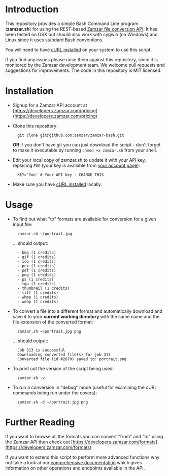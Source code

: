 # Introduction

This repository provides a simple Bash Command Line program (**zamzar.sh**) for using the REST-based [Zamzar file conversion API](https://developers.zamzar.com). It has been tested on OSX but should also work with cygwin (on Windows) and Linux since it uses standard Bash conventions.

You will need to have [cURL installed](http://curl.haxx.se/download.html) on your system to use this script.

If you find any issues please raise them against this repository, since it is monitored by the Zamzar development team. We welcome pull requests and suggestions for improvements. The code in this repository is MIT licensed.

# Installation

* Signup for a Zamzar API account at [https://developers.zamzar.com/pricing](https://developers.zamzar.com/pricing)

* Clone this repository:
 
        git clone git@github.com:zamzar/zamzar-bash.git
             
    **OR** if you don't have git you can just download the script - don't forget to make it executable by running `chmod +x zamzar.sh` from your shell.
               
* Edit your local copy of zamzar.sh to update it with your API key, replacing `FOO` (your key is available from [your account page](https://developers.zamzar.com/user)):

        KEY='foo' # Your API key - CHANGE THIS 

* Make sure you have [cURL installed](http://curl.haxx.se/download.html) locally.    

# Usage

* To find out what "to" formats are available for conversion for a given input file:

        zamzar.sh ~/portrait.jpg

	… should output:
	
        - bmp (1 credits)
        - gif (1 credits)
        - ico (1 credits)
        - pcx (1 credits)
        - pdf (1 credits)
        - png (1 credits)        
        - ps (1 credits)
        - tga (1 credits)
        - thumbnail (1 credits)
        - tiff (1 credits)
        - wbmp (1 credits)
        - webp (1 credits)

* To convert a file into a different format and automatically download and save it to your **current working directory** with the same name and the file extension of the converted format:

        zamzar.sh ~/portrait.jpg png

	… should output:

        Job 313 is successful
        Downloading converted file(s) for job 313
        Converted file (id #2870) saved to: portrait.png
	
* To print out the version of the script being used:

        zamzar.sh -v

* To run a conversion in "debug" mode (useful for examining the cURL commands being run under the covers):

        zamzar.sh -d ~/portrait.jpg png

# Further Reading

If you want to browse all the formats you can convert "from" and "to" using the Zamzar API then check out [https://developers.zamzar.com/formats](https://developers.zamzar.com/formats)

If you want to extend this script to perform more advanced functions why not take a look at our [comprehensive documentation](https://developers.zamzar.com/docs) which gives information on other operations and endpoints available in the API.